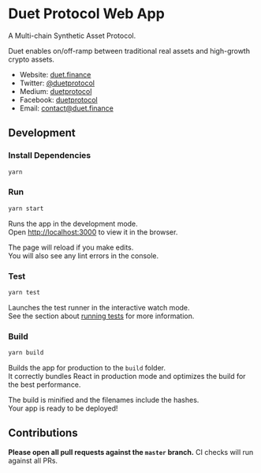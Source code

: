# Duet Protocol Web App

A Multi-chain Synthetic Asset Protocol.

Duet enables on/off-ramp between traditional real assets and high-growth crypto assets.

- Website: [duet.finance](https://duet.finance/)
- Twitter: [@duetprotocol](https://twitter.com/duetprotocol)
- Medium: [duetprotocol](https://duetprotocol.medium.com)
- Facebook: [duetprotocol](www.facebook.com/duetprotocol)
- Email: [contact@duet.finance](mailto:contact@duet.finance)


## Development

### Install Dependencies

```bash
yarn
```

### Run

```bash
yarn start
```

Runs the app in the development mode.\
Open [http://localhost:3000](http://localhost:3000) to view it in the browser.

The page will reload if you make edits.\
You will also see any lint errors in the console.

### Test

```bash
yarn test
```

Launches the test runner in the interactive watch mode.\
See the section about [running tests](https://facebook.github.io/create-react-app/docs/running-tests) for more information.

### Build

```bash
yarn build
```

Builds the app for production to the `build` folder.\
It correctly bundles React in production mode and optimizes the build for the best performance.

The build is minified and the filenames include the hashes.\
Your app is ready to be deployed!

## Contributions

**Please open all pull requests against the `master` branch.** 
CI checks will run against all PRs.
